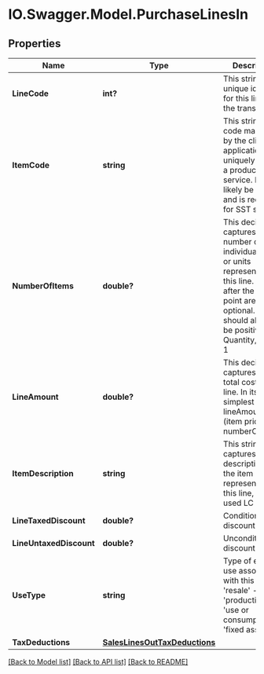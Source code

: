 # IO.Swagger.Model.PurchaseLinesIn
## Properties

Name | Type | Description | Notes
------------ | ------------- | ------------- | -------------
**LineCode** | **int?** | This string is a unique identifier for this line in the transaction | [optional] 
**ItemCode** | **string** | This string is a code maintained by the client application to uniquely identify a product or service. It will likely be a SKU and is required for SST states. | 
**NumberOfItems** | **double?** | This decimal captures the number of individual items or units represented by this line. Digits after the decimal point are optional. This should always be positive. Quantity, default 1 | [optional] [default to 1.0]
**LineAmount** | **double?** | This decimal captures the total cost of this line. In its simplest form lineAmount &#x3D; (item price * numberOfItems). | [optional] 
**ItemDescription** | **string** | This string captures the description of the item represented by this line, will be used LC 116 | [optional] 
**LineTaxedDiscount** | **double?** | Conditional discount | [optional] 
**LineUntaxedDiscount** | **double?** | Unconditional discount | [optional] 
**UseType** | **string** | Type of entity use associated with this line - &#39;resale&#39; - &#39;production&#39; - &#39;use or consumption&#39; - &#39;fixed assets&#39;  | [optional] 
**TaxDeductions** | [**SalesLinesOutTaxDeductions**](SalesLinesOutTaxDeductions.md) |  | [optional] 

[[Back to Model list]](../README.md#documentation-for-models) [[Back to API list]](../README.md#documentation-for-api-endpoints) [[Back to README]](../README.md)

